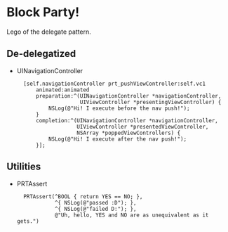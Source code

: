 # Block Party!
Lego of the delegate pattern.

## De-delegatized
- UINavigationController

	    [self.navigationController prt_pushViewController:self.vc1
      		animated:animated
      		preparation:^(UINavigationController *navigationController,
                    	  UIViewController *presentingViewController) {
          		NSLog(@"Hi! I execute before the nav push!");
      		}
      		completion:^(UINavigationController *navigationController,
                   	  	 UIViewController *presentedViewController,
                   		 NSArray *poppedViewControllers) {
          		NSLog(@"Hi! I execute after the nav push!");
      		}];


## Utilities
- PRTAssert

		PRTAssert(^BOOL { return YES == NO; },
            	  ^{ NSLog(@"passed :D"); },
            	  ^{ NSLog(@"failed D:"); },
            	  @"Uh, hello, YES and NO are as unequivalent as it gets.")
